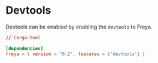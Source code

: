 # Devtools

Devtools can be enabled by enabling the `devtools` to Freya.

```toml
// Cargo.toml

[dependencies]
freya = { version = "0.2", features = ["devtools"] }

```

